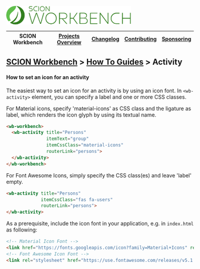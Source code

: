 <a href="/README.md"><img src="/docs/branding/scion-workbench-banner.svg" height="50" alt="SCION Workbench"></a>

| SCION Workbench | [Projects Overview][menu-projects-overview] | [Changelog][menu-changelog] | [Contributing][menu-contributing] | [Sponsoring][menu-sponsoring] |  
| --- | --- | --- | --- | --- |

## [SCION Workbench][menu-home] > [How To Guides][menu-how-to] > Activity

#### How to set an icon for an activity

The easiest way to set an icon for an activity is by using an icon font. In `<wb-activity>` element, you can specify a label and one or more CSS classes.

For Material icons, specify 'material-icons' as CSS class and the ligature as label, which renders the icon glyph by using its textual name.

```html
<wb-workbench>
  <wb-activity title="Persons"
               itemText="group"
               itemCssClass="material-icons"
               routerLink="persons">
  </wb-activity>
</wb-workbench>
```

For Font Awesome Icons, simply specify the CSS class(es) and leave 'label' empty.

```html
<wb-activity title="Persons"
             itemCssClass="fas fa-users"
             routerLink="persons">
</wb-activity>
```

As a prerequisite, include the icon font in your application, e.g. in `index.html` as following:

```html
<!-- Material Icon Font -->
<link href="https://fonts.googleapis.com/icon?family=Material+Icons" rel="stylesheet">
<!-- Font Awesome Icon Font -->
<link rel="stylesheet" href="https://use.fontawesome.com/releases/v5.1.0/css/all.css" integrity="sha384-lKuwvrZot6UHsBSfcMvOkWwlCMgc0TaWr+30HWe3a4ltaBwTZhyTEggF5tJv8tbt" crossorigin="anonymous">
```

[menu-how-to]: /docs/site/howto/how-to.md

[menu-home]: /README.md
[menu-projects-overview]: /docs/site/projects-overview.md
[menu-changelog]: /docs/site/changelog/changelog.md
[menu-contributing]: /CONTRIBUTING.md
[menu-sponsoring]: /docs/site/sponsoring.md
